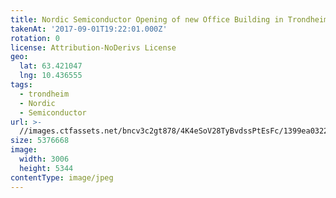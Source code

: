 ```yaml
---
title: Nordic Semiconductor Opening of new Office Building in Trondheim
takenAt: '2017-09-01T19:22:01.000Z'
rotation: 0
license: Attribution-NoDerivs License
geo:
  lat: 63.421047
  lng: 10.436555
tags:
  - trondheim
  - Nordic
  - Semiconductor
url: >-
  //images.ctfassets.net/bncv3c2gt878/4K4eSoV28TyBvdssPtEsFc/1399ea0322555f0659d29a4568a55dff/nordic-semiconductor-opening-of-new-office-building-in-trondheim_36197696243_o
size: 5376668
image:
  width: 3006
  height: 5344
contentType: image/jpeg
---
```


